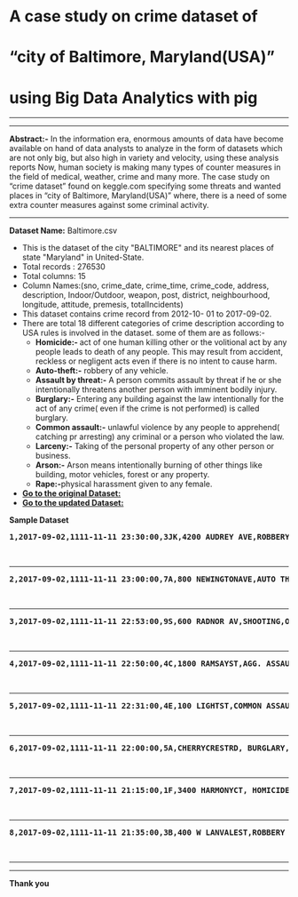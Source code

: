 # A case study on crime dataset of
# “city of Baltimore, Maryland(USA)”
# using Big Data Analytics with pig
<hr><hr>
<strong>Abstract:-</strong> In the information era, enormous amounts of
data have become available on hand of data analysts to
analyze in the form of datasets which are not only big, but
also high in variety and velocity, using these analysis
reports Now, human society is making many types of
counter measures in the field of medical, weather, crime
and many more. The case study on “crime dataset” found
on keggle.com specifying some threats and wanted places
in “city of Baltimore, Maryland(USA)” where, there is a
need of some extra counter measures against some criminal
activity.<br>
<hr>
<strong>Dataset Name:</strong> Baltimore.csv<br>
<ul>
<li>This is the dataset of the city "BALTIMORE"
and its nearest places of state "Maryland" in
United-State.</li>
<li>Total records : 276530</li>
<li>Total columns: 15</li>
<li>Column Names:(sno, crime_date, crime_time,
crime_code, address, description,
Indoor/Outdoor, weapon, post, district,
neighbourhood, longitude, attitude, premesis,
totalIncidents)</li>
<li>This dataset contains crime record from 2012-10-
01 to 2017-09-02.</li>
<li>There are total 18 different categories of crime
description according to USA rules is involved in
the dataset. some of them are as follows:-
<ul>
<li><strong>Homicide:- </strong>act of one human killing
other or the volitional act by any people
leads to death of any people. This may
result from accident, reckless or
negligent acts even if there is no intent
to cause harm.</li>
<li><strong>Auto-theft:-</strong> robbery of any vehicle.</li>
<li><strong>Assault by threat:-</strong> A person commits
assault by threat if he or she
intentionally threatens another person
with imminent bodily injury.</li>
<li><strong>Burglary:-</strong> Entering any building
against the law intentionally for the act
of any crime( even if the crime is not
performed) is called burglary.</li>
<li><strong>Common assault:-</strong> unlawful violence
by any people to apprehend( catching
pr arresting) any criminal or a person
who violated the law.</li>
<li><strong>Larceny:-</strong> Taking of the personal
property of any other person or
business.</li>
<li><strong>Arson:-</strong> Arson means intentionally
burning of other things like building,
motor vehicles, forest or any property.</li>
<li><strong>Rape:-</strong>physical harassment given to
any female.</li>
</ul></li>
<li><strong><a href = "https://www.kaggle.com/sohier/crime-in-
baltimore">Go to the original Dataset:</a><strong> </li>

<li><strong><a href = "https://drive.google.com/file/d/1t5rmHwOHd4zC
gtVE0WVeN-PWtkT2VSkx/view">Go to the updated Dataset:</a></strong></li>
</ul>
<strong>Sample Dataset</strong>
<br>
<pre>1,2017-09-02,1111-11-11 23:30:00,3JK,4200 AUDREY AVE,ROBBERY-RESIDENCE,I,KNIFE,913,SOUTHERN,Brooklyn,-76.60541,39.22951,ROW/TOWNHO,1</pre>
<br><hr>
<pre>2,2017-09-02,1111-11-11 23:00:00,7A,800 NEWINGTONAVE,AUTO THEFT, O,, 133, CENTRAL, Reservoir Hill,-76.63217,39.3136,STREET,1</pre>
<br><hr>
<pre>3,2017-09-02,1111-11-11 22:53:00,9S,600 RADNOR AV,SHOOTING,Outside,FIREARM,524,NORTHERN,Winston-Govans,-76.60697,39.34768,Street,1</pre>
<br><hr>
<pre>4,2017-09-02,1111-11-11 22:50:00,4C,1800 RAMSAYST,AGG. ASSAULT,I,OTHER,934, SOUTHERN,Carrollton Ridge,-76.64526,39.28315,ROW/TOWNHO,1</pre>
<br><hr>
<pre>5,2017-09-02,1111-11-11 22:31:00,4E,100 LIGHTST,COMMON ASSAULT, O, HANDS,113,CENTRAL,Downtown West,-76.61365,39.28756,STREET,1</pre>
<br><hr>
<pre>6,2017-09-02,1111-11-11 22:00:00,5A,CHERRYCRESTRD, BURGLARY, I,, 922, SOUTHERN, Cherry Hill,-76.62131,39.24867,ROW/TOWNHO,1</pre>
<br><hr>
<pre>7,2017-09-02,1111-11-11 21:15:00,1F,3400 HARMONYCT, HOMICIDE, Outside,FIREARM,232,SOUTHEASTERN,Canton,-76.56827,39.28202,Street,1</pre>
<br><hr>
<pre>8,2017-09-02,1111-11-11 21:35:00,3B,400 W LANVALEST,ROBBERY - STREET,O,,123,CENTRAL,Upton,-76.62789,39.30254,STREET,1</pre>
<br><hr><hr>

Thank you